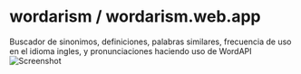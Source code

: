 # wordarism / wordarism.web.app
Buscador de sinonimos, definiciones, palabras similares, frecuencia de uso en el idioma ingles, y pronunciaciones haciendo uso de WordAPI
![Screenshot](home.jpeg)
